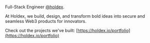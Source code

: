 Full-Stack Engineer [@holdex](https://github.com/holdex).

At Holdex, we build, design, and transform bold ideas into secure and seamless Web3 products for innovators.

Check out the projects we've built: [https://holdex.io/portfolio](https://holdex.io/portfolio)
